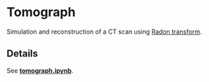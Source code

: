 # Tomograph

Simulation and reconstruction of a CT scan using [Radon transform](https://en.wikipedia.org/wiki/Radon_transform).

## Details

See __[tomograph.ipynb](https://github.com/hypnosmv/tomograph/blob/main/tomograph.ipynb)__.

